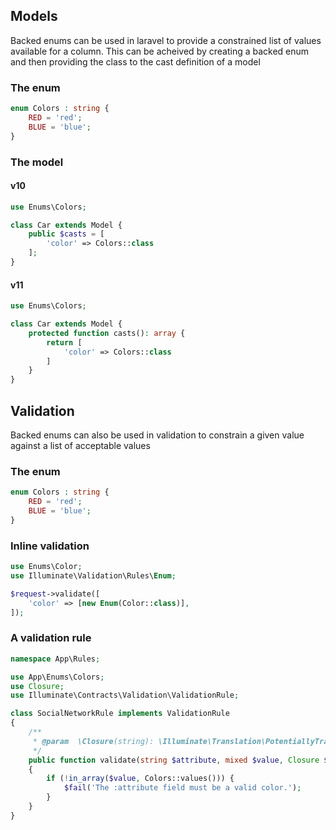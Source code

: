 ## Models
Backed enums can be used in laravel to provide a constrained list of values available for a column. This can be acheived by creating a backed enum
and then providing the class to the cast definition of a model
### The enum
```php
enum Colors : string {
    RED = 'red';
    BLUE = 'blue';
}
```
### The model
#### v10
```php
use Enums\Colors;

class Car extends Model {
    public $casts = [
        'color' => Colors::class
    ];
}
```
#### v11
```php
use Enums\Colors;

class Car extends Model {
    protected function casts(): array {
        return [
            'color' => Colors::class
        ]
    }
}
```
## Validation
Backed enums can also be used in validation to constrain a given value against a list of acceptable values
### The enum
```php
enum Colors : string {
    RED = 'red';
    BLUE = 'blue';
}
```
### Inline validation
```php
use Enums\Color;
use Illuminate\Validation\Rules\Enum;

$request->validate([
    'color' => [new Enum(Color::class)],
]);
```
### A validation rule
```php
namespace App\Rules;

use App\Enums\Colors;
use Closure;
use Illuminate\Contracts\Validation\ValidationRule;

class SocialNetworkRule implements ValidationRule
{
    /**
     * @param  \Closure(string): \Illuminate\Translation\PotentiallyTranslatedString  $fail
     */
    public function validate(string $attribute, mixed $value, Closure $fail): void
    {
        if (!in_array($value, Colors::values())) {
            $fail('The :attribute field must be a valid color.');
        }
    }
}
```